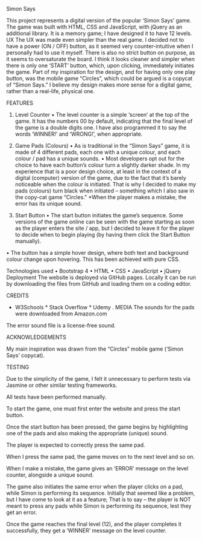 Simon Says

This project represents a digital version of the popular ‘Simon Says’ game.
The game was built with HTML, CSS and JavaScript, with jQuery as an additional library.
It is a memory game; I have designed it to have 12 levels.
UX
The UX was made even simpler than the real game. I decided not to have a power (ON / OFF) button, as it seemed very counter-intuitive when I personally had to use it myself.
There is also no strict button on purpose, as it seems to oversaturate the board.
I think it looks cleaner and simpler when there is only one ‘START’ button, which, upon clicking, immediately initiates the game.
Part of my inspiration for the design, and for having only one play button, was the mobile game “Circles”, which could be argued is a copycat of “Simon Says.”
I believe my design makes more sense for a digital game, rather than a real-life, physical one.

FEATURES

1. Level Counter
•	The level counter is a simple ‘screen’ at the top of the game. It has the numbers 00 by default, indicating that the final level of the game is a double digits one.
I have also programmed it to say the words ‘WINNER!’ and ‘WRONG!’, when appropriate.

2. Game Pads (Colours)
•	As is traditional in the “Simon Says” game, it is made of 4 different pads, each one with a unique colour, and each colour / pad has a unique sounds.
•	Most developers opt out for the choice to have each button’s colour turn a slightly darker shade. In my experience that is a poor design choice, at least in the context of a digital (computer) version of the game, due to the fact that it’s barely noticeable when the colour is initiated. That is why I decided to make my pads (colours) turn black when initiated – something which I also saw in the copy-cat game “Circles.”
*When the player makes a mistake, the error has its unique sound.

3. Start Button
•	The start button initiates the game’s sequence. Some versions of the game online can be seen with the game starting as soon as the player enters the site / app, but I decided to leave it for the player to decide when to begin playing (by having them click the Start Button manually).

•	The button has a simple hover design, where both text and background colour change upon hovering. This has been achieved with pure CSS.

Technologies used
•	Bootstrap 4
•	HTML
•	CSS
•	JavaScript
•	jQuery
Deployment
The website is deployed via GitHub pages.
Locally it can be run by downloading the files from GitHub and loading them on a coding editor.

CREDITS
* W3Schools * Stack Overflow * Udemy
.
MEDIA
The sounds for the pads were downloaded from Amazon.com

The error sound file is a license-free sound.

ACKNOWLEDGEMENTS

My main inspiration was drawn from the “Circles” mobile game (‘Simon Says’ copycat).

TESTING

Due to the simplicity of the game, I felt it unnecessary to perform tests via Jasmine or other similar testing frameworks.

All tests have been performed manually.

To start the game, one must first enter the website and press the start button.

Once the start button has been pressed, the game begins by highlighting one of the pads and also making the appropriate (unique) sound.

The player is expected to correctly press the same pad.

When I press the same pad, the game moves on to the next level and so on.

When I make a mistake, the game gives an ‘ERROR’ message on the level counter, alongside a unique sound.

The game also initiates the same error when the player clicks on a pad, while Simon is performing its sequence. Initially that seemed like a problem, but I have come to look at it as a feature; That is to say – the player is NOT meant to press any pads while Simon is performing its sequence, lest they get an error.

Once the game reaches the final level (12), and the player completes it successfully, they get a ‘WINNER’ message on the level counter.


